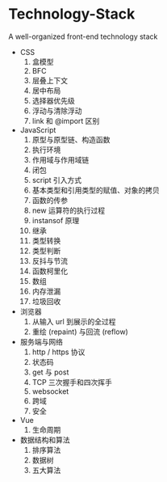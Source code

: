 # Technology-Stack
A well-organized front-end technology stack

* CSS
  1. 盒模型
  2. BFC
  3. 层叠上下文
  4. 居中布局
  5. 选择器优先级
  6. 浮动与清除浮动
  7. link 和 @import 区别
* JavaScript
  1. 原型与原型链、构造函数
  2. 执行环境
  3. 作用域与作用域链
  4. 闭包
  5. script 引入方式
  6. 基本类型和引用类型的赋值、对象的拷贝
  7. 函数的传参
  8. new 运算符的执行过程
  9. instansof 原理
  10. 继承
  11. 类型转换
  12. 类型判断
  13. 反抖与节流
  14. 函数柯里化
  15. 数组
  16. 内存泄漏
  17. 垃圾回收
* 浏览器
  1. 从输入 url 到展示的全过程
  2. 重绘 (repaint) 与回流 (reflow)
* 服务端与网络
  1. http / https 协议
  2. 状态码
  3. get 与 post
  4. TCP 三次握手和四次挥手
  5. websocket
  6. 跨域
  7. 安全
* Vue
  1. 生命周期
* 数据结构和算法
  1. 排序算法
  2. 数据树
  3. 五大算法
